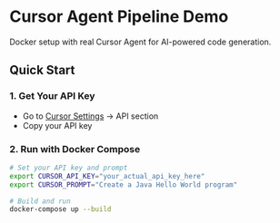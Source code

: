 # Cursor Agent Pipeline Demo

Docker setup with real Cursor Agent for AI-powered code generation.

## Quick Start

### 1. Get Your API Key

- Go to [Cursor Settings](https://cursor.com/settings) → API section
- Copy your API key

### 2. Run with Docker Compose

```bash
# Set your API key and prompt
export CURSOR_API_KEY="your_actual_api_key_here"
export CURSOR_PROMPT="Create a Java Hello World program"

# Build and run
docker-compose up --build
```
